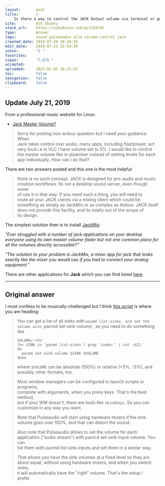 ```yaml
---
layout:       post
title:        >
    Is there a way to control the JACK Output volume via terminal or get a PulseAudio Input?
site:         Ask Ubuntu
stack_url:    https://askubuntu.com/q/1159742
type:         Answer
tags:         sound pulseaudio alsa volume-control jack
created_date: 2019-07-20 18:18:25
edit_date:    2019-07-21 15:54:39
votes:        "2 "
favorites:    
views:        "7,675 "
accepted:     
uploaded:     2022-01-02 16:31:33
toc:          false
navigation:   false
clipboard:    false
---
```


## Update July 21, 2019

From a professional music website for Linux:

- [Jack Master Volume?][1]

> Sorry for posting non-ardour question but I need your guidance. When  
> Jack takes control over audio, many apps, including flashplayer, act  
> very loud i.e in VLC I have volume set to 5%. I would like to control  
> the master volume like in alsamixer instead of setting levels for each  
> app individually. How can I do that?  

There are two answers posted and this one is the most helpful:

> there is no such concept. JACK is designed for pro-audio and music  
> creation workflows. Its not a desktop sound server, even though some  
> of use it in that way. If you need such a thing, you will need to  
> route all your JACK clients via a mixing client which could be  
> something as simply as JackMix or as complex as Ardour. JACK itself  
> does not provide this facility, and its totally out of the scope of  
> its design.  

The simplest solution then is to install [JackMix][2]:

*"Ever struggled with a number of jack applications on your desktop everyone using its own master volume-fader but not one common place for all the volumes directly accessible?"*

*"The solution to your problem is JackMix, a mixer app for jack that looks exactly like the mixer you would use if you had to connect your analog equipment."*

There are other applications for **Jack** which you can find listed [here][3].

----------

## Original answer

I must confess to be musically-challenged but I think [this script][4] is where you are heading:

> You can get a list of all sinks with `pacmd list-sinks, and set the  
> volume with `pacmd set-sink-volume`, so you need to do something like  
>   
>     VOLUME='+5%'  
>     for SINK in `pacmd list-sinks | grep 'index:' | cut -b12-`  
>     do  
>       pacmd set-sink-volume $SINK $VOLUME  
>     done  
>   
> where `$VOLUME` can be absolute (150%) or relative (+5%, -5%), and  
> possibly other formats, too.  
>   
> Most window managers can be configured to launch scripts or programs,  
> complete with arguments, when you press keys. That's the best method,  
> but if your WM doesn't, there are tools like `xbindkeys`. So you can  
> customize in any way you want.  
>   
> Note that Pulseaudio will start using hardware mixers if the sink  
> volume goes over 100%, and that can distort the sound.  
>   
> Also note that Pulseaudio allows to set the volume for each  
> application ("audio stream") with pamcd set-sink-input-volume. You can  
> list them with pacmd list-sink-inputs and set them in a similar way.  
>   
> That allows you have the sink volumes at a fixed level so they are  
> about equal, without using hardware mixers, and when you switch sinks,  
> it will automatically have the "right" volume. That's the setup I  
> prefer.  


  [1]: https://discourse.ardour.org/t/jack-master-volume/84650
  [2]: http://www.arnoldarts.de/jackmix/.
  [3]: http://jackaudio.org/applications/
  [4]: https://unix.stackexchange.com/questions/374085/lower-or-increase-pulseaudio-volume-on-all-outputs
